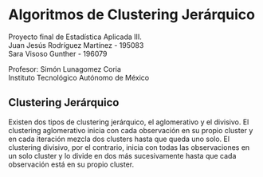 # Algoritmos de Clustering Jerárquico
Proyecto final de Estadística Aplicada III. \
Juan Jesús Rodríguez Martínez  - 195083     
Sara Visoso Gunther - 196079

Profesor: Simón Lunagomez Coria \
Instituto Tecnológico Autónomo de México

## Clustering Jerárquico
Existen dos tipos de clustering jerárquico, el aglomerativo y el divisivo. El clustering aglomerativo inicia con cada observación en su propio cluster y en cada iteración mezcla dos clusters hasta que queda uno solo. El clustering divisivo, por el contrario, inicia con todas las observaciones en un solo cluster y lo divide en dos más sucesivamente hasta que cada observación está en su propio cluster.
